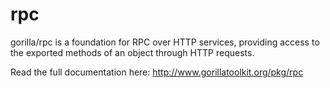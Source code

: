 rpc
===

gorilla/rpc is a foundation for RPC over HTTP services, providing access to the exported methods of an object through HTTP requests.

Read the full documentation here: http://www.gorillatoolkit.org/pkg/rpc
